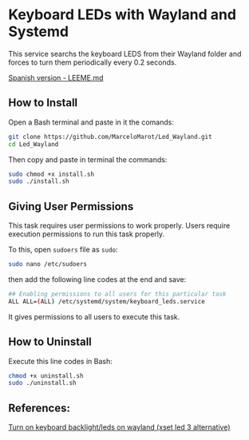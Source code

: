 
# Keyboard LEDs with Wayland and Systemd 


This service searchs the keyboard LEDS from their Wayland folder and forces to turn them periodically every 0.2 seconds.


[Spanish version - LEEME.md](LEEME.md#leds-de-teclado-con-systemd-y-wayland)

## How to Install

Open a Bash terminal and paste in it the comands:

```bash
git clone https://github.com/MarceloMarot/Led_Wayland.git
cd Led_Wayland
```

Then copy and paste in terminal the commands:
```bash
sudo chmod +x install.sh
sudo ./install.sh
```

## Giving User Permissions

This task requires user permissions to work properly. 
Users require execution permissions to run this task properly.

To this, open `sudoers` file as `sudo`:

```bash
sudo nano /etc/sudoers
```

then add the following line codes at the end and save:
 
```bash
## Enabling permissions to all users for this particular task   
ALL ALL=(ALL) /etc/systemd/system/keyboard_leds.service
```

It gives permissions to all users to execute this task.


## How to Uninstall

Execute this line codes in Bash:
```bash
chmod +x uninstall.sh 
sudo ./uninstall.sh
```


## References:

[Turn on keyboard backlight/leds on wayland (xset led 3 alternative)](https://gist.github.com/ps1dr3x/b15c62eafb388ddf8bb7d3896d1a1cee)
